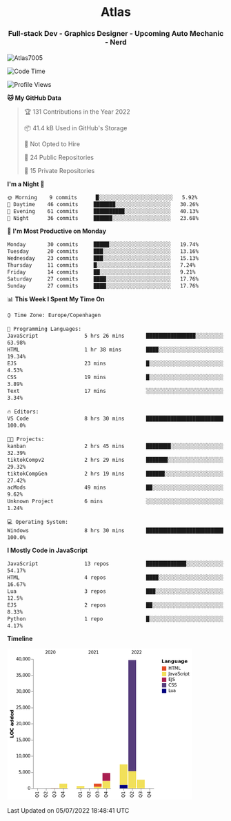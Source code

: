 <h1 align="center">Atlas</h1>
<h3 align="center">Full-stack Dev - Graphics Designer - Upcoming Auto Mechanic - Nerd</h3>

<p><img align="center" src="https://github-readme-stats.vercel.app/api/top-langs?username=Atlas7005&show_icons=true&locale=en&layout=compact" alt="Atlas7005" /></p>

<!--START_SECTION:waka-->
![Code Time](http://img.shields.io/badge/Code%20Time-583%20hrs%2039%20mins-blue)

![Profile Views](http://img.shields.io/badge/Profile%20Views-0-blue)

**🐱 My GitHub Data** 

> 🏆 131 Contributions in the Year 2022
 > 
> 📦 41.4 kB Used in GitHub's Storage 
 > 
> 🚫 Not Opted to Hire
 > 
> 📜 24 Public Repositories 
 > 
> 🔑 15 Private Repositories  
 > 
**I'm a Night 🦉** 

```text
🌞 Morning    9 commits      █░░░░░░░░░░░░░░░░░░░░░░░░   5.92% 
🌆 Daytime    46 commits     ███████░░░░░░░░░░░░░░░░░░   30.26% 
🌃 Evening    61 commits     ██████████░░░░░░░░░░░░░░░   40.13% 
🌙 Night      36 commits     ██████░░░░░░░░░░░░░░░░░░░   23.68%

```
📅 **I'm Most Productive on Monday** 

```text
Monday       30 commits     █████░░░░░░░░░░░░░░░░░░░░   19.74% 
Tuesday      20 commits     ███░░░░░░░░░░░░░░░░░░░░░░   13.16% 
Wednesday    23 commits     ███░░░░░░░░░░░░░░░░░░░░░░   15.13% 
Thursday     11 commits     █░░░░░░░░░░░░░░░░░░░░░░░░   7.24% 
Friday       14 commits     ██░░░░░░░░░░░░░░░░░░░░░░░   9.21% 
Saturday     27 commits     ████░░░░░░░░░░░░░░░░░░░░░   17.76% 
Sunday       27 commits     ████░░░░░░░░░░░░░░░░░░░░░   17.76%

```


📊 **This Week I Spent My Time On** 

```text
⌚︎ Time Zone: Europe/Copenhagen

💬 Programming Languages: 
JavaScript               5 hrs 26 mins       ████████████████░░░░░░░░░   63.98% 
HTML                     1 hr 38 mins        ████░░░░░░░░░░░░░░░░░░░░░   19.34% 
EJS                      23 mins             █░░░░░░░░░░░░░░░░░░░░░░░░   4.53% 
CSS                      19 mins             █░░░░░░░░░░░░░░░░░░░░░░░░   3.89% 
Text                     17 mins             ░░░░░░░░░░░░░░░░░░░░░░░░░   3.34%

🔥 Editors: 
VS Code                  8 hrs 30 mins       █████████████████████████   100.0%

🐱‍💻 Projects: 
kanban                   2 hrs 45 mins       ████████░░░░░░░░░░░░░░░░░   32.39% 
tiktokCompv2             2 hrs 29 mins       ███████░░░░░░░░░░░░░░░░░░   29.32% 
tiktokCompGen            2 hrs 19 mins       ██████░░░░░░░░░░░░░░░░░░░   27.42% 
acMods                   49 mins             ██░░░░░░░░░░░░░░░░░░░░░░░   9.62% 
Unknown Project          6 mins              ░░░░░░░░░░░░░░░░░░░░░░░░░   1.24%

💻 Operating System: 
Windows                  8 hrs 30 mins       █████████████████████████   100.0%

```

**I Mostly Code in JavaScript** 

```text
JavaScript               13 repos            █████████████░░░░░░░░░░░░   54.17% 
HTML                     4 repos             ████░░░░░░░░░░░░░░░░░░░░░   16.67% 
Lua                      3 repos             ███░░░░░░░░░░░░░░░░░░░░░░   12.5% 
EJS                      2 repos             ██░░░░░░░░░░░░░░░░░░░░░░░   8.33% 
Python                   1 repo              █░░░░░░░░░░░░░░░░░░░░░░░░   4.17%

```


**Timeline**

![Chart not found](https://raw.githubusercontent.com/Atlas7005/Atlas7005/master/charts/bar_graph.png) 


 Last Updated on 05/07/2022 18:48:41 UTC
<!--END_SECTION:waka-->

